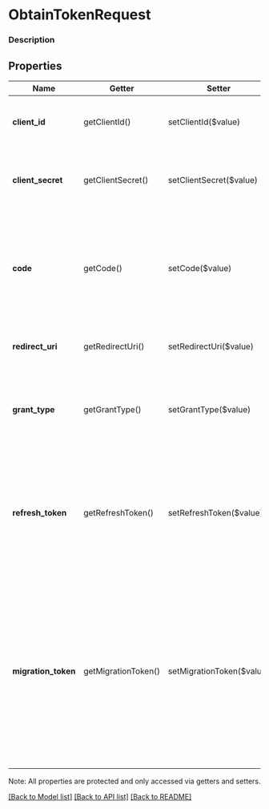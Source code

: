 # ObtainTokenRequest

### Description



## Properties
Name | Getter | Setter | Type | Description | Notes
------------ | ------------- | ------------- | ------------- | ------------- | -------------
**client_id** | getClientId() | setClientId($value) | **string** | The Square-issued ID of your application, available from the [application dashboard](https://connect.squareup.com/apps). | [optional] 
**client_secret** | getClientSecret() | setClientSecret($value) | **string** | The Square-issued application secret for your application,  available from the [application dashboard](https://connect.squareup.com/apps). | [optional] 
**code** | getCode() | setCode($value) | **string** | The authorization code to exchange.  This is required if &#x60;grant_type&#x60; is set to &#x60;authorization_code&#x60;, to indicate that  the application wants to exchange an authorization code for an OAuth access token. | [optional] 
**redirect_uri** | getRedirectUri() | setRedirectUri($value) | **string** | The redirect URL assigned in the [application dashboard](https://connect.squareup.com/apps). | [optional] 
**grant_type** | getGrantType() | setGrantType($value) | **string** | Specifies the method to request an OAuth access token.  Valid values are: &#x60;authorization_code&#x60;, &#x60;refresh_token&#x60;, and &#x60;migration_token&#x60; | [optional] 
**refresh_token** | getRefreshToken() | setRefreshToken($value) | **string** | A valid refresh token for generating a new OAuth access token.  A valid refresh token is required if &#x60;grant_type&#x60; is set to &#x60;refresh_token&#x60; ,   to indicate the application wants a replacement for an expired OAuth access token. | [optional] 
**migration_token** | getMigrationToken() | setMigrationToken($value) | **string** | Legacy OAuth access token obtained using a Connect API version prior  to 2019-03-13. This parameter is required if &#x60;grant_type&#x60; is set to  &#x60;migration_token&#x60; to indicate that the application wants to get a replacement   OAuth access token. The response also returns a refresh token.  For more information, see [Migrate to Using Refresh Tokens](/authz/oauth/migration). | [optional] 

Note: All properties are protected and only accessed via getters and setters.

[[Back to Model list]](../../README.md#documentation-for-models) [[Back to API list]](../../README.md#documentation-for-api-endpoints) [[Back to README]](../../README.md)

